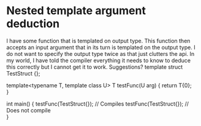 
# Nested template argument deduction

I have some function that is templated on output type. This function then accepts an input argument that in its turn is templated on the output type. I do not want to specify the output type twice as that just clutters the api. In my world, I have told the compiler everything it needs to know to deduce this correctly but I cannot get it to work. Suggestions?
template<typename T>
struct TestStruct {};


template<typename T, template<typename> class U>
T testFunc(U<T> arg)
{
  return T{0};   
}

int main()
{
    testFunc<double>(TestStruct<double>{}); // Compiles
    testFunc<double>(TestStruct{});         // Does not compile  
}


        